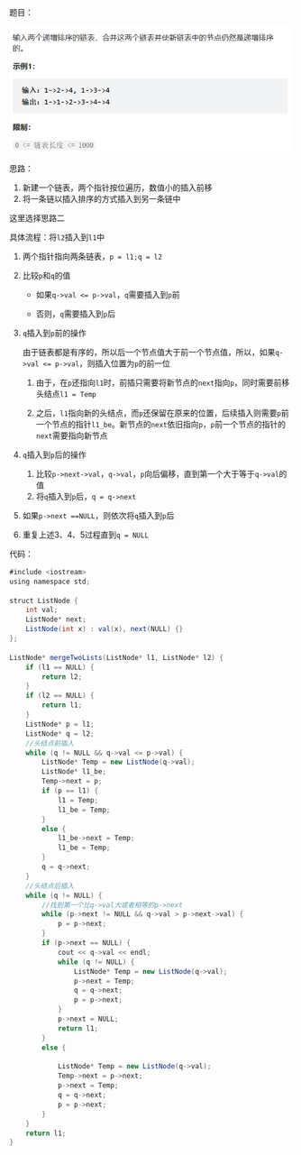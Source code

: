 题目：

![image-20230308202757007](25—合并两个排序的链表/img/image-20230308202757007.png)

思路：

1. 新建一个链表，两个指针按位遍历，数值小的插入前移
2. 将一条链以插入排序的方式插入到另一条链中

这里选择思路二

具体流程：将`l2`插入到`l1`中

1. 两个指针指向两条链表，`p = l1;q = l2`

2. 比较`p`和`q`的值

   + 如果`q->val <= p->val`，`q`需要插入到`p`前

   + 否则，`q`需要插入到`p`后

3. `q`插入到`p`前的操作

   由于链表都是有序的，所以后一个节点值大于前一个节点值，所以，如果`q->val <= p->val`，则插入位置为`p`的前一位

   1. 由于，在`p`还指向`l1`时，前插只需要将新节点的`next`指向`p`，同时需要前移头结点`l1 = Temp`

   2. 之后，`l1`指向新的头结点，而`p`还保留在原来的位置，后续插入则需要`p`前一个节点的指针`l1_be`。新节点的`next`依旧指向`p`，`p`前一个节点的指针的`next`需要指向新节点

4. `q`插入到`p`后的操作

   1. 比较`p->next->val`，`q->val`，`p`向后偏移，直到第一个大于等于`q->val`的值
   2. 将`q`插入到`p`后，`q = q->next`

5. 如果`p->next ==NULL`，则依次将`q`插入到`p`后

6. 重复上述3、4、5过程直到`q = NULL`

代码：

```java
#include <iostream>
using namespace std;

struct ListNode {
    int val;
    ListNode* next;
    ListNode(int x) : val(x), next(NULL) {}
};

ListNode* mergeTwoLists(ListNode* l1, ListNode* l2) {
    if (l1 == NULL) {
        return l2;
    }
    if (l2 == NULL) {
        return l1;
    }
    ListNode* p = l1;
    ListNode* q = l2;
    //头结点前插入
    while (q != NULL && q->val <= p->val) {
        ListNode* Temp = new ListNode(q->val);
        ListNode* l1_be;
        Temp->next = p;
        if (p == l1) {
            l1 = Temp;
            l1_be = Temp;
        }
        else {
            l1_be->next = Temp;
            l1_be = Temp;
        }
        q = q->next;
    }
    //头结点后插入
    while (q != NULL) {
        //找到第一个比q->val大或者相等的p->next
        while (p->next != NULL && q->val > p->next->val) {
            p = p->next;
        }
        if (p->next == NULL) {
            cout << q->val << endl;
            while (q != NULL) {
                ListNode* Temp = new ListNode(q->val);
                p->next = Temp;
                q = q->next;
                p = p->next;
            }
            p->next = NULL;
            return l1;
        }
        else {
            
            ListNode* Temp = new ListNode(q->val);
            Temp->next = p->next;
            p->next = Temp;
            q = q->next;
            p = p->next;
        }
    }
    return l1;
}
```

